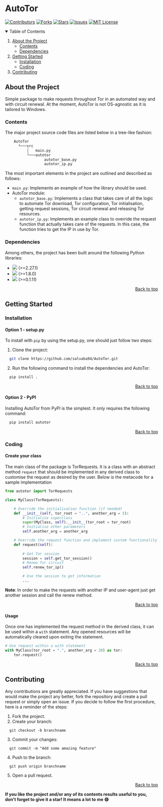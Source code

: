 # AutoTor

<div id="top"></div>

[![Contributors][contributors-shield]][contributors-url]
[![Forks][forks-shield]][forks-url]
[![Stars][stars-shield]][stars-url]
[![Issues][issues-shield]][issues-url]
[![MIT License][license-shield]][license-url]

<!-- TOC -->
<details open=true>
  <summary>Table of Contents</summary>
  <ol>
    <li>
      <a href="#about-the-project">About the Project</a>
       <ul>
        <li><a href="#contents">Contents</a></li>
        <li><a href="#dependencies">Dependencies</a></li>
      </ul>
    </li>
    <li>
      <a href="#getting-started">Getting Started</a>
      <ul>
        <li><a href="#installation">Installation</a></li>
        <li><a href="#coding">Coding</a></li>
      </ul>
    </li>
    <li><a href="#contributing">Contributing</a></li>
  </ol>
</details>
<!-- /TOC -->


<!-- ABOUT -->
## About the Project
Simple package to make requests throughout Tor in an automated way and with circuit renewal. At the moment, AutoTor is not OS-agnostic as it is tailored to Windows.

### Contents
The major project source code files are listed below in a tree-like fashion:

```bash
    AutoTor
      └───src
          │   main.py
          └───autotor
                  autotor_base.py
                  autotor_ip.py
```

The most important elements in the project are outlined and described as follows:
* ```main.py```: Implements an example of how the library should be used.
* AutoTor module:
  * ```autotor_base.py```: Implements a class that takes care of all the logic to automate Tor download, Tor configuration, Tor initialisation, getting request sessions, Tor circuit renewal and releasing Tor resources.
  * ```autotor_ip.py```: Implements an example class to override the request function that actually takes care of the requests. In this case, the function tries to get the IP in use by Tor. 

### Dependencies
Among others, the project has been built around the following Python libraries:

* [![][requests-logo]][requests-link] (>=2.27.1)
* [![][stem-logo]][stem-link] (>=1.8.0) 
* [![][fake-useragent-logo]][fake-useragent-link] (>=0.1.11)

<p align="right"><a href="#top">Back to top</a></p>
<!-- /ABOUT -->


<!-- START -->
## Getting Started
### Installation

#### Option 1 - setup.py
To install with ```pip``` by using the setup.py, one should just follow two steps:
1. Clone the project:
```bash
  git clone https://github.com/salvaba94/AutoTor.git
```
2. Run the following command to install the dependencies and AutoTor:
```bash
  pip install .
```

<p align="right"><a href="#top">Back to top</a></p>

#### Option 2 - PyPI
Installing AutoTor from PyPI is the simplest. It only requires the following command:

```bash
  pip install autotor
```

<p align="right"><a href="#top">Back to top</a></p>

### Coding

#### Create your class
The main class of the package is TorRequests. It is a class with an abstract method ```request``` that should be implemented in any derived class to customise the request as desired by the user. Below is the metacode for a sample implementation 

```python
from autotor import TorRequests

class MyClass(TorRequests):

    # Override the initialisation function (if needed)
    def __init__(self, tor_root = "..", another_arg = 5):
        # Initialise superclass
        super(MyClass, self).__init__(tor_root = tor_root)
        # Initialise other parameters
        self.another_arg = another_arg

    # Override the request function and implement custom functionality
    def request(self):
        
        # Get Tor session
        session = self.get_tor_session()
        # Renew Tor circuit
        self.renew_tor_ip()

        # Use the session to get information
        ...
```
**Note**: In order to make the requests with another IP and user-agent just get another session and call the renew method. 

<p align="right"><a href="#top">Back to top</a></p>

#### Usage
Once one has implemented the request method in the derived class, it can be used within a ```with``` statement. Any opened resources will be automatically cleared upon exiting the statement.

```python
# Use request within a with statement
with MyClass(tor_root = ".", another_arg = 20) as tor:
    tor.request()
```

<p align="right"><a href="#top">Back to top</a></p>

<!-- /START -->

<!-- CONTRIBUTING -->
## Contributing

Any contributions are greatly appreciated. If you have suggestions that would make the project any better, fork the repository and create a pull request or simply open an issue. If you decide to follow the first procedure, here is a reminder of the steps:

1. Fork the project.
2. Create your branch:
```
  git checkout -b branchname
```
3. Commit your changes:
```
  git commit -m "Add some amazing feature"
```
4. Push to the branch: 
```
  git push origin branchname
```
5. Open a pull request.

<p align="right"><a href="#top">Back to top</a></p>


**If you like the project and/or any of its contents results useful to you, don't forget to give it a star! It means a lot to me 😄**

<!-- LINKS -->
[contributors-shield]: https://img.shields.io/github/contributors/salvaba94/AutoTor.svg?style=plastic&color=0e76a8
[contributors-url]: https://github.com/salvaba94/AutoTor/graphs/contributors
[forks-shield]: https://img.shields.io/github/forks/salvaba94/AutoTor.svg?style=plastic&color=0e76a8
[forks-url]: https://github.com/salvaba94/AutoTor/network/members
[stars-shield]: https://img.shields.io/github/stars/salvaba94/AutoTor.svg?style=plastic&color=0e76a8
[stars-url]: https://github.com/salvaba94/G2Net/stargazers
[issues-shield]: https://img.shields.io/github/issues/salvaba94/AutoTor.svg?style=plastic&color=0e76a8
[issues-url]: https://github.com/salvaba94/AutoTor/issues
[license-shield]: https://img.shields.io/github/license/salvaba94/AutoTor.svg?style=plastic&color=0e76a8
[license-url]: https://github.com/othneildrew/Best-README-Template/blob/master/LICENSE.txt
[stem-logo]: https://img.shields.io/badge/Tools-Stem-informational?style=plastic&logo=stem&logoColor=white&color=0e76a8
[stem-link]: https://stem.torproject.org/
[requests-logo]: https://img.shields.io/badge/Tools-Requests-informational?style=plastic&logo=requests&logoColor=white&color=0e76a8
[requests-link]: https://docs.python-requests.org/en/latest/
[fake-useragent-logo]: https://img.shields.io/badge/Tools-Fake_UserAgent-informational?style=plastic&logo=fake_useragent&logoColor=white&color=0e76a8
[fake-useragent-link]: https://github.com/hellysmile/fake-useragent

<!-- /LINKS -->
